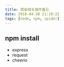 ```yaml
---
title: 爬虫相关插件备忘
date: 2018-04-30 21:10:22
tags: [node, npm, spider]
---
```


## npm install

- express
- request
- cheerio